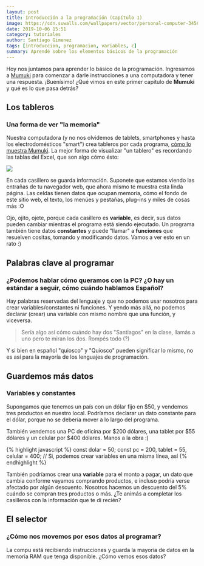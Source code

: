 ```yaml
---
layout: post
title: Introducción a la programación (Capítulo 1)
image: https://cdn.suwalls.com/wallpapers/vector/personal-computer-34562-1920x1200.jpg
date: 2019-10-06 15:51
category: tutoriales
author: Santiago Gimenez
tags: [introduccion, programacion, variables, c]
summary: Aprendé sobre los elementos básicos de la programación
---
```


Hoy nos juntamos para aprender lo básico de la programación. Ingresamos a [Mumuki](https://mumuki.io/central) para comenzar a darle instrucciones a una computadora y tener una respuesta. ¡Buenísimo! ¿Qué vimos en este primer capítulo de **Mumuki** y qué es lo que pasa detrás?


## Los tableros
### Una forma de ver "la memoria"

Nuestra computadora (y no nos olvidemos de tablets, smartphones y hasta los electrodomésticos "smart") crea tableros por cada programa, [cómo lo muestra Mumuki](https://mumuki.io/central/exercises/259-fundamentos-primeros-programas-el-tablero). La mejor forma de visualizar "un tablero" es recordando las tablas del Excel, que son algo cómo ésto:

![](https://raw.githubusercontent.com/sagrado-corazon-alcal/mumuki-fundamentos-gobstones-guia-1-primeros-programas/master/3x2.png)

En cada casillero se guarda información. Suponete que estamos viendo las entrañas de tu navegador web, que ahora mismo te muestra esta linda página. Las celdas tienen datos que ocupan memoria, cómo el fondo de este sitio web, el texto, los menúes y pestañas, plug-ins y miles de cosas más :O

Ojo, ojito, ojete, porque cada casillero es **variable**, es decir, sus datos pueden cambiar mientras el programa está siendo ejecutado. Un programa también tiene datos **constantes** y puede "llamar" a **funciones** que resuelven cositas, tomando y modificando datos. Vamos a ver esto en un rato :)


## Palabras clave al programar
### ¿Podemos hablar cómo queramos con la PC? ¿O hay un estándar a seguir, cómo cuándo hablamos Español?

Hay palabras reservadas del lenguaje y que no podemos usar nosotros para crear variables/constantes ni funciones. Y yendo más allá, no podemos declarar (crear) una variable con mismo nombre que una función, y viceversa.

> Sería algo así cómo cuándo hay dos "Santiagos" en la clase, llamás a uno pero te miran los dos. Rompés todo (?)

Y si bien en español "quiosco" y "Quiosco" pueden significar lo mismo, no es así para la mayoría de los lenguajes de programación.


## Guardemos más datos
### Variables y constantes

Supongamos que tenemos un país con un dólar fijo en $50, y vendemos tres productos en nuestro local. Podríamos declarar un dato constante para el dólar, porque no se debería mover a lo largo del programa. 

También vendemos una PC de oficina por $200 dólares, una tablet por $55 dólares y un celular por $400 dólares. Manos a la obra :)

{% highlight javascript %}
const dolar = 50;
const pc = 200, tablet = 55, celular = 400; // Si, podemos crear variables en una misma línea, así
{% endhighlight %}

También podríamos crear una **variable** para el monto a pagar, un dato que cambia conforme vayamos comprando productos, e incluso podría verse afectado por algún descuento. Nosotros hacemos un descuento del 5% cuándo se compran tres productos o más. ¿Te animás a completar los casilleros con la información que te di recién?

## El selector
### ¿Cómo nos movemos por esos datos al programar?

La compu está recibiendo instrucciones y guarda la mayoría de datos en la memoria RAM que tenga disponible. ¿Cómo vemos esos datos?